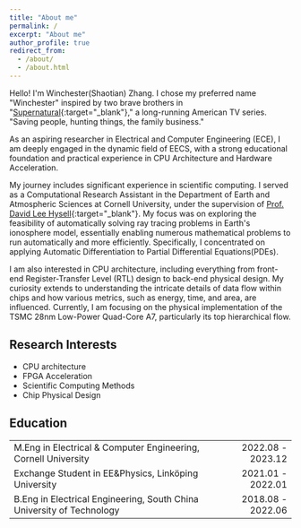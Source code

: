 ```yaml
---
title: "About me"
permalink: /
excerpt: "About me"
author_profile: true
redirect_from: 
  - /about/
  - /about.html
---
```


Hello! I'm Winchester(Shaotian) Zhang. I chose my preferred name "Winchester" inspired by two brave brothers in "[Supernatural](https://www.netflix.com/title/70143825){:target="_blank"}," a long-running American TV series. "Saving people, hunting things, the family business."

As an aspiring researcher in Electrical and Computer Engineering (ECE), I am deeply engaged in the dynamic field of EECS, with a strong educational foundation and practical experience in CPU Architecture and Hardware Acceleration.

My journey includes significant experience in scientific computing. I served as a Computational Research Assistant in the Department of Earth and Atmospheric Sciences at Cornell University, under the supervision of [Prof. David Lee Hysell](https://www.eas.cornell.edu/faculty-directory/david-lee-hysell){:target="_blank"}. My focus was on exploring the feasibility of automatically solving ray tracing problems in Earth's ionosphere model, essentially enabling numerous mathematical problems to run automatically and more efficiently. Specifically, I concentrated on applying Automatic Differentiation to Partial Differential Equations(PDEs).

I am also interested in CPU architecture, including everything from front-end Register-Transfer Level (RTL) design to back-end physical design. My curiosity extends to understanding the intricate details of data flow within chips and how various metrics, such as energy, time, and area, are influenced. Currently, I am focusing on the physical implementation of the TSMC 28nm Low-Power Quad-Core A7, particularly its top hierarchical flow.

## Research Interests
- CPU architecture
- FPGA Acceleration
- Scientific Computing Methods
- Chip Physical Design

## Education
<table style="width: 100%; border-collapse: collapse; font-family: inherit;" border="0">
<tr>
  <td style="text-align: left; border: none; font-family: inherit;">M.Eng in Electrical & Computer Engineering, Cornell University</td>
  <td style="text-align: right; border: none; font-family: inherit;">2022.08 - 2023.12</td>
</tr>
<tr>
  <td style="text-align: left; border: none; font-family: inherit;">Exchange Student in EE&Physics, Linköping University</td>
  <td style="text-align: right; border: none; font-family: inherit;">2021.01 - 2022.01</td>
</tr>
<tr>
  <td style="text-align: left; border: none; font-family: inherit;">B.Eng in Electrical Engineering, South China University of Technology</td>
  <td style="text-align: right; border: none; font-family: inherit;">2018.08 - 2022.06</td>
</tr>
</table>
